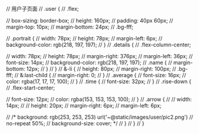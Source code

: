 <!--
 * @Author: your name
 * @Date: 2021-05-21 09:25:28
 * @LastEditTime: 2021-05-24 09:56:07
 * @LastEditors: Please set LastEditors
 * @Description: In User Settings Edit
 * @FilePath: \szjj-monitor-web\src\views\system\behavior-analysis\index.vue
-->
<template>
  <div :class="$style.behavior">
    <section :class="$style.top">
      <div v-for="(item, index) in params" :key="index" :class="$style.topLi">
        <!-- 第一行 -->
        <div :class="$style.topLiTitle">
          <!-- item.name 即当日访问量 -->
          <span :class="$style.name">{{ item.name }}</span>
          <span :class="$style.updateTime">更新时间：昨日 08:00:00 </span>
        </div>
        <!-- 第二行 -->
        <div :class="$style.topLiDesc">
          <!-- 访问量规模 -->
          <div :class="$style.desc">{{ item.desc }}</div>
          <div :class="$style.number">
            <!-- 01 02 03 -->
            {{ item.key }}
          </div>
          <!-- 最后一行 -->
          <div :class="$style.riseDown">较昨日{{ item.percent }}</div>
        </div>
        <div></div>
      </div>
    </section>
    <section :class="$style.bottom">
      <base-grid
        ref="base-grid"
        :columns="columns"
        :api="api"
        :options="options"
        :isShowIndex="true"
        :isShowPagination="true"
        :isSelectedFirstRow="false"
        :paginationAttributes="paginationAttributes"
        @onLoadSuccess="onLoadSuccess"
        :isContinuityIndex="true"
        :isOptionsPage="true"
      >
        <template v-slot:search>
          <div :class="$style.search">
            <div>
              <span :class="$style.searchLabel">用户姓名</span
              ><el-input v-model="queryParams.inputValue" />
            </div>
            <div>
              <span :class="$style.searchLabel">所属区域</span>
              <base-select v-model="queryParams.selectValue"></base-select>
            </div>
            <div><el-button type="primary">查询</el-button></div>
          </div>
        </template>
      </base-grid>
    </section>
  </div>
</template>
<script>
export default {
  data() {
    this.api = '';
    return {
      queryParams: {
        selectValue: '',
        value: ''
      },
      paginationAttributes: {
        // layout: 'prev, pager, next, total'
        'current-page': 1, // 设置分页栏为第三页，如果需要在初始化时跳转到不是第1页那么需要和 options.data.pageNum 一起设置
        pageSizes: [5, 10, 20, 30, 50] // 如果 options.data.pageSize 的值不在默认的 [10, 20, 30, 40, 50, 100] 里面，分页会失效需要手动给定一个数组
      },
      options: {
        code: '0000',
        message: '',
        data: {
          pageNum: 1, // 加载第三页的数据
          pageSize: 10, // 一页显示5条数据，5在默认的 pageSizes 中不存在，所以需要定义 paginationAttributes.pageSizes
          results: [],
          totalPage: 0,
          totalRecord: 0
        },
        timestamp: Date.parse(new Date())
      },
      dataList: [{ name: '11', role: '222', area: '11', time: '11' }],
      columns: [
        { label: '用户姓名', prop: 'name' },
        { label: '用户角色', prop: 'role' },
        { label: '所属区域', prop: 'area' },
        { label: '累计访问时长', prop: 'time' },
        {
          label: '操作',
          slotNode: [
            {
              render: (h, row, column, index) => {
                return h(
                  'el-button',
                  {
                    props: { type: 'text', size: 'size' },
                    on: {
                      click: event => {
                        this.createDialog();
                        console.info(event, row, column, index);
                      }
                    }
                  },
                  ['用户行为分析']
                );
              }
            }
          ]
        }
      ],
      params: [
        { name: '当日访问量', desc: '访问量规模', key: '01', percent: 'a' },
        { name: '当日访客量', desc: '访客量规模', key: '02', percent: 'a' },
        { name: '平均访问时长', desc: '访问时长统计', key: '03', percent: 'a' }
      ],
      showDialog: true
    };
  },
  created() {
    setTimeout(this.setOptions, 500);
  },
  methods: {
    setOptions() {
      const results = [];
      this.dataList.forEach((v, i) => {
        const obj = v;
        obj.id = i + 1;
        results.push(obj);
      });
      this.options.data.totalPage = Math.ceil(
        results.length / this.options.data.pageSize
      ); // 总页数
      this.options.data.totalRecord = results.length;
      this.options.data.results = results;
    },

    onLoadSuccess(data) {
      // console.info('数据加载完成 ', data);
    },
    onSearch() {
      this.$refs['base-grid'].reloadGrid();
    },
    createDialog() {}

}
};
</script>

<style lang="less" module>
:global .el-input {
  width: 241px;
}

.top {
  .flex;

  box-sizing: border-box;
  margin-bottom: 20px;
  &-li {
    width: calc((100% - 68px) / 3);
    height: 348px;
    padding: 24px;
    margin-right: 20px;
    .bg-fff;
    &:last-child {
      margin-right: 0;
    }
    &-title {
      margin-bottom: 24px;
      font-size: 12px;
      .name {
        font-size: 16px;
        color: rgba(17, 17, 17, 100);
      }
      .update-time {
        margin-left: 21px;
        color: rgba(153, 153, 153, 100);
      }
    }
    &-desc {
      .desc {
        margin-bottom: 6px;
        font-size: 14px;
        color: rgba(51, 51, 51, 100);
      }
      .number {
        margin-bottom: 8px;
        font-size: 32px;
        color: rgba(17, 17, 17, 100);
      }
      .rise-down {
        font-size: 12px;
        color: rgba(153, 153, 153, 100);
      }
    }
  }
}
.bottom {
  .search {
    .flex;

    margin-bottom: 17px;
    &-label {
      margin-right: 10px;
      white-space: nowrap;
    }
    > div {
      .flex;

      align-items: center;
      margin-right: 42px;
    }
  }
}
.behavior {
  .full-y;

  .bottom {
    .bg-fff;

    box-sizing: border-box;
    padding: 26px 0 31px 24px;
  }
}
</style>

// 用户子页面
// .user {
//   .flex;

//   box-sizing: border-box;
//   height: 160px;
//   padding: 40px 60px;
//   margin-top: 10px;
//   margin-bottom: 24px;
//   .bg-fff;

//   .portrait {
//     width: 78px;
//     height: 78px;
//     margin-left: 6px;
//     background-color: rgb(218, 197, 197);
//   }
//   .details {
//     .flex-column-center;

//     width: 78px;
//     height: 78px;
//     margin-right: 376px;
//     margin-left: 36px;
//     font-size: 14px;
//     background-color: rgb(218, 197, 197);
//     .name {
//       margin-bottom: 12px;
//     }
//   }
//   &-li {
//     height: 80px;
//     margin-right: 100px;
//     .bg-fff;
//     &:last-child {
//       margin-right: 0;
//     }
//     .average {
//       font-size: 16px;
//       color: rgba(17, 17, 17, 100);
//     }
//     .time {
//       font-size: 32px;
//     }
//     .rise-down {
//       .flex-start-center;

//       font-size: 12px;
//       color: rgba(153, 153, 153, 100);
//     }
//     .arrow {
//       // width: 14px;
//       // height: 20px;
//       margin-right: 6px;
//       margin-left: 6px;

//       /* background: rgb(253, 253, 253) url('~@static/images/user/pic2.png')
//         no-repeat 50%;
//       background-size: cover; */
//     }
//   }
// }
